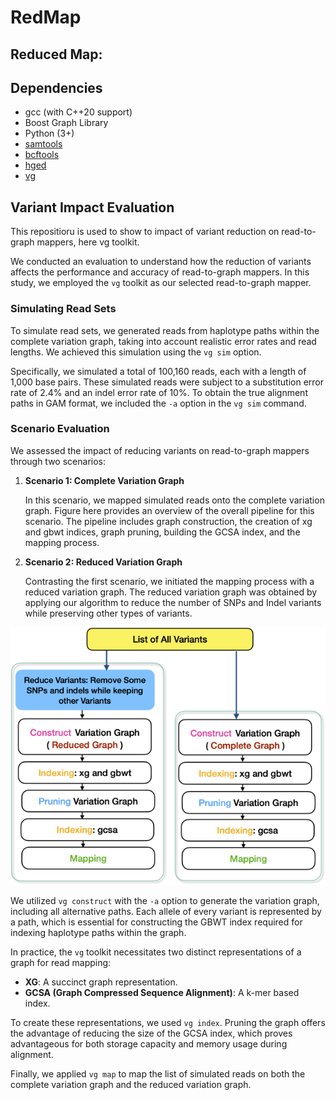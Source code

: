 # RedMap

## Reduced Map:


## Dependencies
- gcc (with C++20 support)
- Boost Graph Library
- Python (3+)
- [samtools](https://vcftools.github.io/)
- [bcftools](https://samtools.github.io/bcftools/)
- [hged](https://github.com/NedaTavakoli/hged_cpp)
- [vg](https://github.com/vgteam/vg)


## Variant Impact Evaluation
This repositioru is used to show to impact of variant reduction on read-to-graph mappers, here vg toolkit.

We conducted an evaluation to understand how the reduction of variants affects the performance and accuracy of read-to-graph mappers. In this study, we employed the `vg` toolkit as our selected read-to-graph mapper.

### Simulating Read Sets

To simulate read sets, we generated reads from haplotype paths within the complete variation graph, taking into account realistic error rates and read lengths. We achieved this simulation using the `vg sim` option.

Specifically, we simulated a total of 100,160 reads, each with a length of 1,000 base pairs. These simulated reads were subject to a substitution error rate of 2.4% and an indel error rate of 10%. To obtain the true alignment paths in GAM format, we included the `-a` option in the `vg sim` command.

### Scenario Evaluation

We assessed the impact of reducing variants on read-to-graph mappers through two scenarios:

1. **Scenario 1: Complete Variation Graph**

   In this scenario, we mapped simulated reads onto the complete variation graph. Figure here provides an overview of the overall pipeline for this scenario. The pipeline includes graph construction, the creation of xg and gbwt indices, graph pruning, building the GCSA index, and the mapping process.

2. **Scenario 2: Reduced Variation Graph**

   Contrasting the first scenario, we initiated the mapping process with a reduced variation graph. The reduced variation graph was obtained by applying our algorithm to reduce the number of SNPs and Indel variants while preserving other types of variants.



![Workflow](figures/pipeline.png)

We utilized `vg construct` with the `-a` option to generate the variation graph, including all alternative paths. Each allele of every variant is represented by a path, which is essential for constructing the GBWT index required for indexing haplotype paths within the graph.

In practice, the `vg` toolkit necessitates two distinct representations of a graph for read mapping:
- **XG**: A succinct graph representation.
- **GCSA (Graph Compressed Sequence Alignment)**: A k-mer based index.

To create these representations, we used `vg index`. Pruning the graph offers the advantage of reducing the size of the GCSA index, which proves advantageous for both storage capacity and memory usage during alignment.

Finally, we applied `vg map` to map the list of simulated reads on both the complete variation graph and the reduced variation graph.
